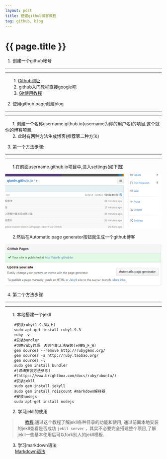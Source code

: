 ```yaml
---
layout: post
title: 搭建github博客教程
tag: github, blog 
---
```

{{ page.title }}
================

1. 创建一个github帐号
---------------------
*****
&nbsp;&nbsp;&nbsp;&nbsp;&nbsp;&nbsp;&nbsp;1. [Github网址](https://github.com)  
&nbsp;&nbsp;&nbsp;&nbsp;&nbsp;&nbsp;&nbsp;2. github入门教程直接google吧  
&nbsp;&nbsp;&nbsp;&nbsp;&nbsp;&nbsp;&nbsp;3. [Git使用教程](http://blog.csdn.net/hcbbt/article/details/11651229)  


2. 使用github page创建blog
-------------------------
***
&nbsp;&nbsp;&nbsp;&nbsp;&nbsp;&nbsp;1. 创建一个名称username.github.io(username为你的用户名)的项目,这个就你的博客项目.  
&nbsp;&nbsp;&nbsp;&nbsp;&nbsp;&nbsp;2. 此时有两种方法生成博客(推荐第二种方法)  

3. 第一个方法步骤:
----------------
***

&nbsp;&nbsp;&nbsp;&nbsp;&nbsp;&nbsp;1.在前面username.github.io项目中,进入settings(如下图)  

![Alt github-settings](/images/github-blog-settings.png)

&nbsp;&nbsp;&nbsp;&nbsp;&nbsp;&nbsp;2.然后在Automatic page generator按钮就生成一个github博客  

![Alt github-automatic](/images/github-blog-automatic.png)

4. 第二个方法步骤
----------------
***
&nbsp;&nbsp;&nbsp;&nbsp;&nbsp;&nbsp;1. 本地搭建一个jekll  

        #安装ruby(1.9.3以上)
        sudo apt-get install ruby1.9.3
        ruby -v 
        #安装bundler
        #切换ruby的源，否则可能无法安装(已被G_F_W)
        gem sources --remove http://rubygems.org/
        gem sources -a http://ruby.taobao.org/ 
        gem sources -l 
        sudo gem install bundler
        #[详细安装方法参考]
        #(https://www.brightbox.com/docs/ruby/ubuntu/)
        #安装jekll 
        sudo gem install jekyll
        sudo gem install rdiscount #markdown解释器
        #安装nodejs
        sudo apt-get install nodejs

&nbsp;&nbsp;&nbsp;&nbsp;&nbsp;&nbsp;2. 学习jekll的使用  

> &nbsp;&nbsp;&nbsp;&nbsp;&nbsp;&nbsp;[教程](http://www.ruanyifeng.com/blog/2012/08/blogging_with_jekyll.html),通过这个教程了解jekll各种目录的功能和使用,
通过前面本地安装的jekll查看是否成功 `jekll server` ，其实不必要完全搭建整个项目,了解jekll一些基本使用后可以fork别人的jekll模板.

&nbsp;&nbsp;&nbsp;&nbsp;&nbsp;&nbsp;3. 学习markdown语法  
&nbsp;&nbsp;&nbsp;&nbsp;&nbsp;&nbsp;&nbsp;&nbsp;[Markdown语法](http://wowubuntu.com/markdown/)


